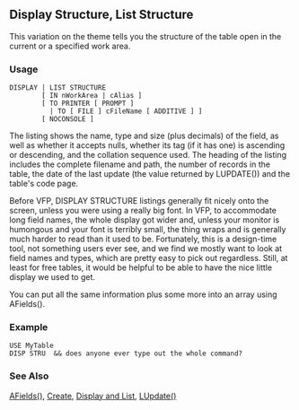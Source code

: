 ## Display Structure, List Structure

This variation on the theme tells you the structure of the table open in the current or a specified work area. 

### Usage

```foxpro
DISPLAY | LIST STRUCTURE
        [ IN nWorkArea | cAlias ]
        [ TO PRINTER [ PROMPT ]
          | TO [ FILE ] cFileName [ ADDITIVE ] ]
        [ NOCONSOLE ]
```

The listing shows the name, type and size (plus decimals) of the field, as well as whether it accepts nulls, whether its tag (if it has one) is ascending or descending, and the collation sequence used. The heading of the listing includes the complete filename and path, the number of records in the table, the date of the last update (the value returned by LUPDATE()) and the table's code page.

Before VFP, DISPLAY STRUCTURE listings generally fit nicely onto the screen, unless you were using a really big font. In VFP, to accommodate long field names, the whole display got wider and, unless your monitor is humongous and your font is terribly small, the thing wraps and is generally much harder to read than it used to be. Fortunately, this is a design-time tool, not something users ever see, and we find we mostly want to look at field names and types, which are pretty easy to pick out regardless. Still, at least for free tables, it would be helpful to be able to have the nice little display we used to get.

You can put all the same information plus some more into an array using AFields().

### Example

```foxpro
USE MyTable
DISP STRU  && does anyone ever type out the whole command?
```
### See Also

[AFields()](s4g292.md), [Create](s4g069.md), [Display and List](s4g303.md), [LUpdate()](s4g082.md)